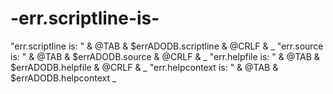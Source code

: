 # -err.scriptline-is-
"err.scriptline is: "     &amp; @TAB &amp; $errADODB.scriptline     &amp; @CRLF &amp; _              "err.source is: "         &amp; @TAB &amp; $errADODB.source         &amp; @CRLF &amp; _              "err.helpfile is: "       &amp; @TAB &amp; $errADODB.helpfile       &amp; @CRLF &amp; _              "err.helpcontext is: "    &amp; @TAB &amp; $errADODB.helpcontext _
